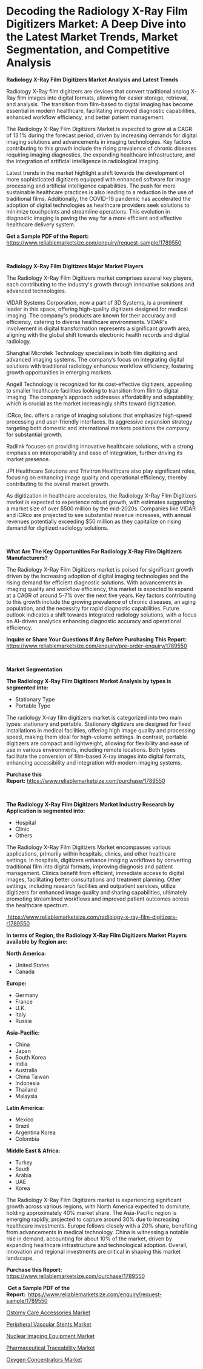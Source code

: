 <p><h1>Decoding the Radiology X-Ray Film Digitizers Market: A Deep Dive into the Latest Market Trends, Market Segmentation, and Competitive Analysis</h1></p><p><strong>Radiology X-Ray Film Digitizers Market Analysis and Latest Trends</strong></p>
<p><p>Radiology X-Ray film digitizers are devices that convert traditional analog X-Ray film images into digital formats, allowing for easier storage, retrieval, and analysis. The transition from film-based to digital imaging has become essential in modern healthcare, facilitating improved diagnostic capabilities, enhanced workflow efficiency, and better patient management.</p><p>The Radiology X-Ray Film Digitizers Market is expected to grow at a CAGR of 13.1% during the forecast period, driven by increasing demands for digital imaging solutions and advancements in imaging technologies. Key factors contributing to this growth include the rising prevalence of chronic diseases requiring imaging diagnostics, the expanding healthcare infrastructure, and the integration of artificial intelligence in radiological imaging.</p><p>Latest trends in the market highlight a shift towards the development of more sophisticated digitizers equipped with enhanced software for image processing and artificial intelligence capabilities. The push for more sustainable healthcare practices is also leading to a reduction in the use of traditional films. Additionally, the COVID-19 pandemic has accelerated the adoption of digital technologies as healthcare providers seek solutions to minimize touchpoints and streamline operations. This evolution in diagnostic imaging is paving the way for a more efficient and effective healthcare delivery system.</p></p>
<p><strong>Get a Sample PDF of the Report:&nbsp;</strong> <a href="https://www.reliablemarketsize.com/enquiry/request-sample/1789550?utm_campaign=1833&utm_medium=2&utm_source=Github&utm_content=ia&utm_term=20122024&utm_id=radiology-x-ray-film-digitizers">https://www.reliablemarketsize.com/enquiry/request-sample/1789550</a></p>
<p>&nbsp;</p>
<p><strong>Radiology X-Ray Film Digitizers Major Market Players</strong></p>
<p><p>The Radiology X-Ray Film Digitizers market comprises several key players, each contributing to the industry's growth through innovative solutions and advanced technologies. </p><p>VIDAR Systems Corporation, now a part of 3D Systems, is a prominent leader in this space, offering high-quality digitizers designed for medical imaging. The company's products are known for their accuracy and efficiency, catering to diverse healthcare environments. VIDAR's involvement in digital transformation represents a significant growth area, aligning with the global shift towards electronic health records and digital radiology.</p><p>Shanghai Microtek Technology specializes in both film digitizing and advanced imaging systems. The company’s focus on integrating digital solutions with traditional radiology enhances workflow efficiency, fostering growth opportunities in emerging markets.</p><p>Angell Technology is recognized for its cost-effective digitizers, appealing to smaller healthcare facilities looking to transition from film to digital imaging. The company’s approach addresses affordability and adaptability, which is crucial as the market increasingly shifts toward digitization.</p><p>iCRco, Inc. offers a range of imaging solutions that emphasize high-speed processing and user-friendly interfaces. Its aggressive expansion strategy targeting both domestic and international markets positions the company for substantial growth.</p><p>Radlink focuses on providing innovative healthcare solutions, with a strong emphasis on interoperability and ease of integration, further driving its market presence.</p><p>JPI Healthcare Solutions and Trivitron Healthcare also play significant roles, focusing on enhancing image quality and operational efficiency, thereby contributing to the overall market growth.</p><p>As digitization in healthcare accelerates, the Radiology X-Ray Film Digitizers market is expected to experience robust growth, with estimates suggesting a market size of over $500 million by the mid-2020s. Companies like VIDAR and iCRco are projected to see substantial revenue increases, with annual revenues potentially exceeding $50 million as they capitalize on rising demand for digitized radiology solutions.</p></p>
<p>&nbsp;</p>
<p><strong>What Are The Key Opportunities For Radiology X-Ray Film Digitizers Manufacturers?</strong></p>
<p><p>The Radiology X-Ray Film Digitizers market is poised for significant growth driven by the increasing adoption of digital imaging technologies and the rising demand for efficient diagnostic solutions. With advancements in imaging quality and workflow efficiency, this market is expected to expand at a CAGR of around 5-7% over the next five years. Key factors contributing to this growth include the growing prevalence of chronic diseases, an aging population, and the necessity for rapid diagnostic capabilities. Future outlook indicates a shift towards integrated radiology solutions, with a focus on AI-driven analytics enhancing diagnostic accuracy and operational efficiency.</p></p>
<p><strong>Inquire or Share Your Questions If Any Before Purchasing This Report:</strong> <a href="https://www.reliablemarketsize.com/enquiry/pre-order-enquiry/1789550?utm_campaign=1833&utm_medium=2&utm_source=Github&utm_content=ia&utm_term=20122024&utm_id=radiology-x-ray-film-digitizers">https://www.reliablemarketsize.com/enquiry/pre-order-enquiry/1789550</a></p>
<p>&nbsp;</p>
<p><strong>Market Segmentation</strong></p>
<p><strong>The Radiology X-Ray Film Digitizers Market Analysis by types is segmented into:</strong></p>
<p><ul><li>Stationary Type</li><li>Portable Type</li></ul></p>
<p><p>The radiology X-ray film digitizers market is categorized into two main types: stationary and portable. Stationary digitizers are designed for fixed installations in medical facilities, offering high image quality and processing speed, making them ideal for high-volume settings. In contrast, portable digitizers are compact and lightweight, allowing for flexibility and ease of use in various environments, including remote locations. Both types facilitate the conversion of film-based X-ray images into digital formats, enhancing accessibility and integration with modern imaging systems.</p></p>
<p><strong>Purchase this Report:&nbsp;</strong><a href="https://www.reliablemarketsize.com/purchase/1789550?utm_campaign=1833&utm_medium=2&utm_source=Github&utm_content=ia&utm_term=20122024&utm_id=radiology-x-ray-film-digitizers">https://www.reliablemarketsize.com/purchase/1789550</a></p>
<p>&nbsp;</p>
<p><strong>The Radiology X-Ray Film Digitizers Market Industry Research by Application is segmented into:</strong></p>
<p><ul><li>Hospital</li><li>Clinic</li><li>Others</li></ul></p>
<p><p>The Radiology X-Ray Film Digitizers Market encompasses various applications, primarily within hospitals, clinics, and other healthcare settings. In hospitals, digitizers enhance imaging workflows by converting traditional film into digital formats, improving diagnosis and patient management. Clinics benefit from efficient, immediate access to digital images, facilitating better consultations and treatment planning. Other settings, including research facilities and outpatient services, utilize digitizers for enhanced image quality and sharing capabilities, ultimately promoting streamlined workflows and improved patient outcomes across the healthcare spectrum.</p></p>
<p><a href="https://www.reliablemarketsize.com/radiology-x-ray-film-digitizers-r1789550?utm_campaign=1833&utm_medium=2&utm_source=Github&utm_content=ia&utm_term=20122024&utm_id=radiology-x-ray-film-digitizers">&nbsp;https://www.reliablemarketsize.com/radiology-x-ray-film-digitizers-r1789550</a></p>
<p><strong>In terms of Region, the Radiology X-Ray Film Digitizers Market Players available by Region are:</strong></p>
<p>
    <p> <strong> North America: </strong>
        <ul>
            <li>United States</li>
            <li>Canada</li>
        </ul>
        </p> 
    <p> <strong> Europe: </strong>
        <ul>
            <li>Germany</li>
            <li>France</li>
            <li>U.K.</li>
            <li>Italy</li>
            <li>Russia</li>
        </ul>
        </p> 
    <p> <strong> Asia-Pacific: </strong>
        <ul>
            <li>China</li>
            <li>Japan</li>
            <li>South Korea</li>
            <li>India</li>
            <li>Australia</li>
            <li>China Taiwan</li>
            <li>Indonesia</li>
            <li>Thailand</li>
            <li>Malaysia</li>
        </ul>
        </p> 
    <p> <strong> Latin America: </strong>
        <ul>
            <li>Mexico</li>
            <li>Brazil</li>
            <li>Argentina Korea</li>
            <li>Colombia</li>
        </ul>
        </p> 
    <p> <strong> Middle East & Africa: </strong>
        <ul>
            <li>Turkey</li>
            <li>Saudi</li>
            <li>Arabia</li>
            <li>UAE</li>
            <li>Korea</li>
        </ul>
    </p>
    </p>
<p><p>The Radiology X-Ray Film Digitizers market is experiencing significant growth across various regions, with North America expected to dominate, holding approximately 40% market share. The Asia-Pacific region is emerging rapidly, projected to capture around 30% due to increasing healthcare investments. Europe follows closely with a 20% share, benefiting from advancements in medical technology. China is witnessing a notable rise in demand, accounting for about 10% of the market, driven by expanding healthcare infrastructure and technological adoption. Overall, innovation and regional investments are critical in shaping this market landscape.</p></p>
<p><strong>Purchase this Report: </strong><a href="https://www.reliablemarketsize.com/purchase/1789550?utm_campaign=1833&utm_medium=2&utm_source=Github&utm_content=ia&utm_term=20122024&utm_id=radiology-x-ray-film-digitizers">https://www.reliablemarketsize.com/purchase/1789550</a></p>
<p>&nbsp;<strong>Get a Sample PDF of the Report:&nbsp;&nbsp;</strong><a href="https://www.reliablemarketsize.com/enquiry/request-sample/1789550?utm_campaign=1833&utm_medium=2&utm_source=Github&utm_content=ia&utm_term=20122024&utm_id=radiology-x-ray-film-digitizers">https://www.reliablemarketsize.com/enquiry/request-sample/1789550</a></p>
<p><strong></strong></p>
<p><p><a href="https://www.linkedin.com/pulse/in-depth-analysis-ostomy-care-accessories-market-trends-growth-gbskf?utm_campaign=1833&utm_medium=2&utm_source=Github&utm_content=ia&utm_term=20122024&utm_id=radiology-x-ray-film-digitizers">Ostomy Care Accessories Market</a></p><p><a href="https://www.linkedin.com/pulse/detailed-analysis-peripheral-vascular-stents-market-decision-making-mcwof?utm_campaign=1833&utm_medium=2&utm_source=Github&utm_content=ia&utm_term=20122024&utm_id=radiology-x-ray-film-digitizers">Peripheral Vascular Stents Market</a></p><p><a href="https://www.linkedin.com/pulse/nuclear-imaging-equipment-market-size-revenue-growth-projected-rzwaf?utm_campaign=1833&utm_medium=2&utm_source=Github&utm_content=ia&utm_term=20122024&utm_id=radiology-x-ray-film-digitizers">Nuclear Imaging Equipment Market</a></p><p><a href="https://www.linkedin.com/pulse/pharmaceutical-traceability-market-size-experiencing-steady-sbcpf?utm_campaign=1833&utm_medium=2&utm_source=Github&utm_content=ia&utm_term=20122024&utm_id=radiology-x-ray-film-digitizers">Pharmaceutical Traceability Market</a></p><p><a href="https://www.linkedin.com/pulse/oxygen-concentrators-market-scope-shows-upward-growth-projected-kkpdf?utm_campaign=1833&utm_medium=2&utm_source=Github&utm_content=ia&utm_term=20122024&utm_id=radiology-x-ray-film-digitizers">Oxygen Concentrators Market</a></p></p>